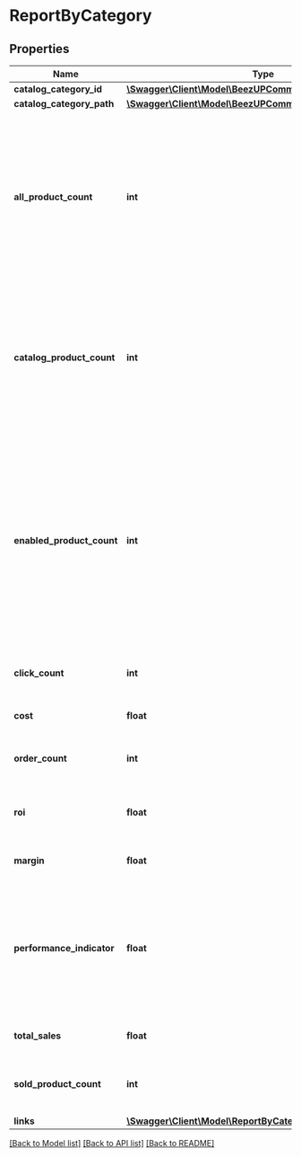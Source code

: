 # ReportByCategory

## Properties
Name | Type | Description | Notes
------------ | ------------- | ------------- | -------------
**catalog_category_id** | [**\Swagger\Client\Model\BeezUPCommonCatalogCategoryId**](BeezUPCommonCatalogCategoryId.md) |  | 
**catalog_category_path** | [**\Swagger\Client\Model\BeezUPCommonCatalogCategoryPath**](BeezUPCommonCatalogCategoryPath.md) |  | [optional] 
**all_product_count** | **int** | The product count for this category. This includes all the products that have been imported and can still have associated clicks and orders. | 
**catalog_product_count** | **int** | The catalog product count for this category. This includes all products that are still present in your imported catalog. | 
**enabled_product_count** | **int** | The enabled product count for this category. This includes all products that are still present in your imported catalog and have not been disabled via the optimisation feature. | 
**click_count** | **int** | The click count for this category | 
**cost** | **float** | The cost for this category | 
**order_count** | **int** | The order count for this category | 
**roi** | **float** | The Return On Investment for this category | [optional] 
**margin** | **float** | The margin for this category | [optional] 
**performance_indicator** | **float** | The performance indicator based on the performance indicator formula indicated in the request for this category | 
**total_sales** | **float** | The total sales for this category | 
**sold_product_count** | **int** | The product sold count count for this category | 
**links** | [**\Swagger\Client\Model\ReportByCategoryLinks**](ReportByCategoryLinks.md) |  | 

[[Back to Model list]](../README.md#documentation-for-models) [[Back to API list]](../README.md#documentation-for-api-endpoints) [[Back to README]](../README.md)



